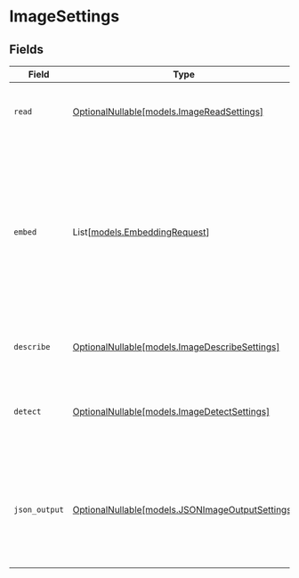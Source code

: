 # ImageSettings


## Fields

| Field                                                                                                                                                                           | Type                                                                                                                                                                            | Required                                                                                                                                                                        | Description                                                                                                                                                                     | Example                                                                                                                                                                         |
| ------------------------------------------------------------------------------------------------------------------------------------------------------------------------------- | ------------------------------------------------------------------------------------------------------------------------------------------------------------------------------- | ------------------------------------------------------------------------------------------------------------------------------------------------------------------------------- | ------------------------------------------------------------------------------------------------------------------------------------------------------------------------------- | ------------------------------------------------------------------------------------------------------------------------------------------------------------------------------- |
| `read`                                                                                                                                                                          | [OptionalNullable[models.ImageReadSettings]](../models/imagereadsettings.md)                                                                                                    | :heavy_minus_sign:                                                                                                                                                              | Settings for reading and analyzing image content.                                                                                                                               | {<br/>"enabled": true<br/>}                                                                                                                                                     |
| `embed`                                                                                                                                                                         | List[[models.EmbeddingRequest](../models/embeddingrequest.md)]                                                                                                                  | :heavy_minus_sign:                                                                                                                                                              | List of embedding settings for generating multiple embeddings. If url is provided, value must be None. <br/> Default: [{type: 'url', vector_index: 'multimodal'}] if none provided. | [<br/>{<br/>"type": "url",<br/>"vector_index": "multimodal"<br/>},<br/>{<br/>"type": "url",<br/>"vector_index": "image"<br/>}<br/>]                                             |
| `describe`                                                                                                                                                                      | [OptionalNullable[models.ImageDescribeSettings]](../models/imagedescribesettings.md)                                                                                            | :heavy_minus_sign:                                                                                                                                                              | Settings for generating image descriptions.                                                                                                                                     | {<br/>"enabled": true,<br/>"max_length": 1000<br/>}                                                                                                                             |
| `detect`                                                                                                                                                                        | [OptionalNullable[models.ImageDetectSettings]](../models/imagedetectsettings.md)                                                                                                | :heavy_minus_sign:                                                                                                                                                              | Settings for object detection in images.                                                                                                                                        | {<br/>"faces": {<br/>"confidence_threshold": 0.8,<br/>"enabled": true<br/>}<br/>}                                                                                               |
| `json_output`                                                                                                                                                                   | [OptionalNullable[models.JSONImageOutputSettings]](../models/jsonimageoutputsettings.md)                                                                                        | :heavy_minus_sign:                                                                                                                                                              | Settings for structured JSON output of image analysis.                                                                                                                          | {<br/>"response_shape": {<br/>"colors": [<br/>"str"<br/>],<br/>"objects": [<br/>"str"<br/>]<br/>}<br/>}                                                                         |